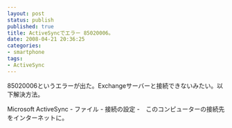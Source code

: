 ```yaml
---
layout: post
status: publish
published: true
title: ActiveSyncでエラー 85020006。
date: 2008-04-21 20:36:25
categories:
- smartphone
tags:
- ActiveSync
---
```

85020006というエラーが出た。Exchangeサーバーと接続できないみたい。以下解決方法。

Microsoft ActiveSync - ファイル - 接続の設定 -　このコンピューターの接続先をインターネットに。

